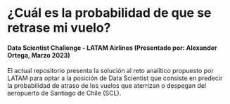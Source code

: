 # ¿Cuál es la probabilidad de que se retrase mi vuelo?
#### Data Scientist Challenge - LATAM Airlines (Presentado por: Alexander Ortega, Marzo 2023)

El actual repositorio presenta la solución al reto analítico propuesto por LATAM para optar a la posición de Data Scientist que consiste en predecir la probabilidad de atraso de los vuelos que aterrizan o despegan del aeropuerto de Santiago de Chile (SCL).
